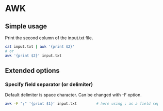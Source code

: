 # AWK

## Simple usage

Print the second column of the input.txt file.

```bash
cat input.txt | awk '{print $2}'
# or 
awk '{print $2}' input.txt
```

## Extended options

### Specify field separator (or delimiter)

Default delimiter is space character. Can be changed with -F option.

```bash
awk -F ";" '{print $1}' input.txt         # here using ; as a field separator
```


